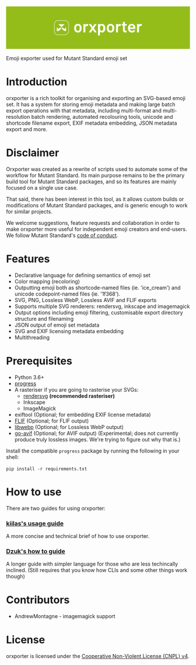 ![Orxporter logo with 'orxporter' next to it, in white against a lime green background.](orxporter_logo.png)

Emoji exporter used for Mutant Standard emoji set

# Introduction

orxporter is a rich toolkit for organising and exporting an SVG-based emoji set.
It has a system for storing emoji metadata and making large batch export operations
with that metadata, including multi-format and multi-resolution batch rendering,
automated recolouring tools, unicode and shortcode filename export, EXIF metadata
embedding, JSON metadata export and more.


# Disclaimer

Orxporter was created as a rewrite of scripts used to automate some of the
workflow for Mutant Standard. Its main purpose remains to be the primary build
tool for Mutant Standard packages, and so its features are mainly focused on a
single use case.

That said, there has been interest in this tool, as it allows custom builds
or modifications of Mutant Standard packages, and is generic enough to work
for similar projects.

We welcome suggestions, feature requests and collaboration in order to make
orxporter more useful for independent emoji creators and end-users. We follow
Mutant Standard's [code of conduct](docs/code_of_conduct.md).


# Features


- Declarative language for defining semantics of emoji set
- Color mapping (recoloring)
- Outputting emoji both as shortcode-named files (ie. 'ice_cream') and unicode codepoint-named files (ie. '1f368').
- SVG, PNG, Lossless WebP, Lossless AVIF and FLIF exports
- Supports multiple SVG renderers: rendersvg, inkscape and imagemagick
- Output options including emoji filtering, customisable export directory
  structure and filenaming
- JSON output of emoji set metadata
- SVG and EXIF licensing metadata embedding
- Multithreading

# Prerequisites


- Python 3.6+
- [progress](https://github.com/verigak/progress)
- A rasteriser if you are going to rasterise your SVGs:
    - [rendersvg](https://github.com/RazrFalcon/resvg/tree/master/tools/rendersvg) **(recommended rasteriser)**
    - Inkscape
    - ImageMagick
- exiftool (Optional; for embedding EXIF license metadata)
- [FLIF](https://github.com/FLIF-hub/FLIF) (Optional; for FLIF output)
- [libwebp](https://developers.google.com/speed/webp/docs/precompiled) (Optional; for Lossless WebP output)
- [go-avif](https://github.com/Kagami/go-avif) (Optional; for AVIF output) (Experimental; does not currently produce truly lossless images. We're trying to figure out why that is.)

Install the compatible `progress` package by running the following in your shell:

`pip install -r requirements.txt`

# How to use

There are two guides for using orxporter:

### [kiilas's usage guide](docs/kiilas/usage.md)

A more concise and technical brief of how to use orxporter.

### [Dzuk's how to guide](docs/dzuk/howto.md)

A longer guide with simpler language for those who are less techincally inclined. (Still requires that you know how CLIs and some other things work though)

# Contributors

* AndrewMontagne - imagemagick support

# License

orxporter is licensed under the [Cooperative Non-Violent License (CNPL) v4](license.txt).
